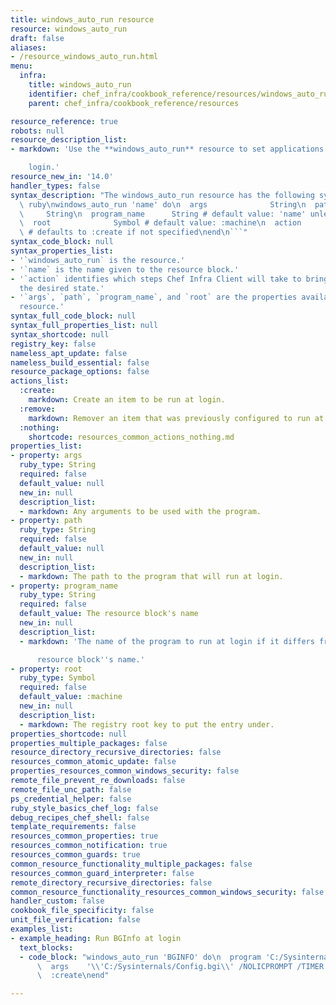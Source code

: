 ```yaml
---
title: windows_auto_run resource
resource: windows_auto_run
draft: false
aliases:
- /resource_windows_auto_run.html
menu:
  infra:
    title: windows_auto_run
    identifier: chef_infra/cookbook_reference/resources/windows_auto_run windows_auto_run
    parent: chef_infra/cookbook_reference/resources

resource_reference: true
robots: null
resource_description_list:
- markdown: 'Use the **windows_auto_run** resource to set applications to run at

    login.'
resource_new_in: '14.0'
handler_types: false
syntax_description: "The windows_auto_run resource has the following syntax:\n\n```\
  \ ruby\nwindows_auto_run 'name' do\n  args              String\n  path         \
  \     String\n  program_name      String # default value: 'name' unless specified\n\
  \  root              Symbol # default value: :machine\n  action            Symbol\
  \ # defaults to :create if not specified\nend\n```"
syntax_code_block: null
syntax_properties_list:
- '`windows_auto_run` is the resource.'
- '`name` is the name given to the resource block.'
- '`action` identifies which steps Chef Infra Client will take to bring the node into
  the desired state.'
- '`args`, `path`, `program_name`, and `root` are the properties available to this
  resource.'
syntax_full_code_block: null
syntax_full_properties_list: null
syntax_shortcode: null
registry_key: false
nameless_apt_update: false
nameless_build_essential: false
resource_package_options: false
actions_list:
  :create:
    markdown: Create an item to be run at login.
  :remove:
    markdown: Remover an item that was previously configured to run at login.
  :nothing:
    shortcode: resources_common_actions_nothing.md
properties_list:
- property: args
  ruby_type: String
  required: false
  default_value: null
  new_in: null
  description_list:
  - markdown: Any arguments to be used with the program.
- property: path
  ruby_type: String
  required: false
  default_value: null
  new_in: null
  description_list:
  - markdown: The path to the program that will run at login.
- property: program_name
  ruby_type: String
  required: false
  default_value: The resource block's name
  new_in: null
  description_list:
  - markdown: 'The name of the program to run at login if it differs from the

      resource block''s name.'
- property: root
  ruby_type: Symbol
  required: false
  default_value: :machine
  new_in: null
  description_list:
  - markdown: The registry root key to put the entry under.
properties_shortcode: null
properties_multiple_packages: false
resource_directory_recursive_directories: false
resources_common_atomic_update: false
properties_resources_common_windows_security: false
remote_file_prevent_re_downloads: false
remote_file_unc_path: false
ps_credential_helper: false
ruby_style_basics_chef_log: false
debug_recipes_chef_shell: false
template_requirements: false
resources_common_properties: true
resources_common_notification: true
resources_common_guards: true
common_resource_functionality_multiple_packages: false
resources_common_guard_interpreter: false
remote_directory_recursive_directories: false
common_resource_functionality_resources_common_windows_security: false
handler_custom: false
cookbook_file_specificity: false
unit_file_verification: false
examples_list:
- example_heading: Run BGInfo at login
  text_blocks:
  - code_block: "windows_auto_run 'BGINFO' do\n  program 'C:/Sysinternals/bginfo.exe'\n\
      \  args    '\\'C:/Sysinternals/Config.bgi\\' /NOLICPROMPT /TIMER:0'\n  action\
      \  :create\nend"

---
```

